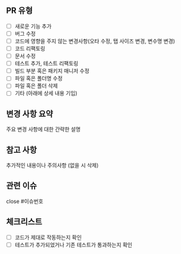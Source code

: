 ## PR 유형

- [ ] 새로운 기능 추가
- [ ] 버그 수정
- [ ] 코드에 영향을 주지 않는 변경사항(오타 수정, 탭 사이즈 변경, 변수명 변경)
- [ ] 코드 리팩토링
- [ ] 문서 수정
- [ ] 테스트 추가, 테스트 리팩토링
- [ ] 빌드 부분 혹은 패키지 매니저 수정
- [ ] 파일 혹은 폴더명 수정
- [ ] 파일 혹은 폴더 삭제
- [ ] 기타 (아래에 상세 내용 기입)

## 변경 사항 요약

주요 변경 사항에 대한 간략한 설명

## 참고 사항

추가적인 내용이나 주의사항 (없을 시 삭제)

## 관련 이슈

close #이슈번호

## 체크리스트

- [ ] 코드가 제대로 작동하는지 확인
- [ ] 테스트가 추가되었거나 기존 테스트가 통과하는지 확인
